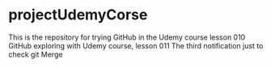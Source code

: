 # projectUdemyCorse
This is the repository for trying GitHub in the Udemy course lesson 010 
GitHub exploring with Udemy course, lesson 011
The third notification just to check git Merge
